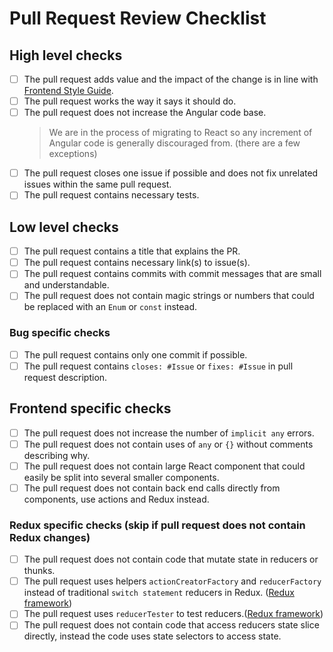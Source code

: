 # Pull Request Review Checklist

## High level checks

- [ ] The pull request adds value and the impact of the change is in line with [Frontend Style Guide](https://github.com/grafana/grafana/blob/master/style_guides/frontend.md).
- [ ] The pull request works the way it says it should do.
- [ ] The pull request does not increase the Angular code base.
  > We are in the process of migrating to React so any increment of Angular code is generally discouraged from. (there are a few exceptions)
- [ ] The pull request closes one issue if possible and does not fix unrelated issues within the same pull request.
- [ ] The pull request contains necessary tests.

## Low level checks

- [ ] The pull request contains a title that explains the PR.
- [ ] The pull request contains necessary link(s) to issue(s).
- [ ] The pull request contains commits with commit messages that are small and understandable.
- [ ] The pull request does not contain magic strings or numbers that could be replaced with an `Enum` or `const` instead.

### Bug specific checks

- [ ] The pull request contains only one commit if possible.
- [ ] The pull request contains `closes: #Issue` or `fixes: #Issue` in pull request description.

## Frontend specific checks

- [ ] The pull request does not increase the number of `implicit any` errors.
- [ ] The pull request does not contain uses of `any` or `{}` without comments describing why.
- [ ] The pull request does not contain large React component that could easily be split into several smaller components.
- [ ] The pull request does not contain back end calls directly from components, use actions and Redux instead.

### Redux specific checks (skip if pull request does not contain Redux changes)

- [ ] The pull request does not contain code that mutate state in reducers or thunks.
- [ ] The pull request uses helpers `actionCreatorFactory` and `reducerFactory` instead of traditional `switch statement` reducers in Redux. ([Redux framework](https://github.com/grafana/grafana/blob/master/style_guides/redux.md))
- [ ] The pull request uses `reducerTester` to test reducers.([Redux framework](https://github.com/grafana/grafana/blob/master/style_guides/redux.md))
- [ ] The pull request does not contain code that access reducers state slice directly, instead the code uses state selectors to access state.
